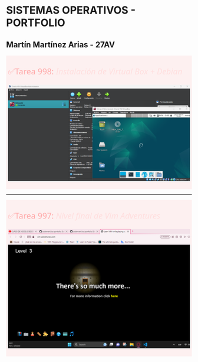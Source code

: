 # SISTEMAS OPERATIVOS - PORTFOLIO
  
## Martín Martínez Arias - 27AV

<div style="background: #ff93931f; padding: 5px">
<p style="font-size: 22px; font-weight: 500; font-family: system-ui; color: #ffaaaa;">✅Tarea 998: <span style="color: #ffdede; font-style: italic; font-weight: 400;">Instalación de Virtual Box + Debian</span></p>

<img src="images/distribucion-instalada.png" alt="Captura de la distribución ya instalada en VBox."></img>
</div>

----
<div style="background: #ff93931f; padding: 5px">
<p style="font-size: 22px; font-weight: 500; font-family: system-ui; color: #ffaaaa;">✅Tarea 997: <span style="color: #ffdede; font-style: italic; font-weight: 400;">Nivel final de Vim Adventures</span></p>


<img src="images/vima-nivel-final.png" alt="Captura del nivel final de VIM Adventures."></img>
</div>
